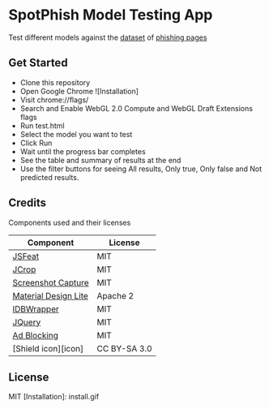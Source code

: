# SpotPhish Model Testing App
Test different models against the [dataset](load-dataset.json) of [phishing pages](test-data)

## Get Started
- Clone this repository
- Open Google Chrome ![Installation]
- Visit chrome://flags/
- Search and Enable WebGL 2.0 Compute and WebGL Draft Extensions flags
- Run test.html
- Select the model you want to test
- Click Run
- Wait until the progress bar completes
- See the table and summary of results at the end
- Use the filter buttons for seeing All results, Only true, Only false and Not predicted results.



## Credits

Components used and their licenses

|Component  |License    |
| --------- | --------- |
| [JSFeat](https://github.com/inspirit/jsfeat) | MIT |
| [JCrop](https://github.com/tapmodo/Jcrop) | MIT |
| [Screenshot Capture](https://github.com/simov/screenshot-capture) | MIT |
| [Material Design Lite](https://github.com/google/material-design-lite) | Apache 2 |
| [IDBWrapper](https://github.com/jensarps/IDBWrapper) | MIT |
| [JQuery](https://jquery.com) | MIT |
| [Ad Blocking](https://github.com/citp/ad-blocking) | MIT |
| [Shield icon][icon] | CC BY-SA 3.0 |

## License

MIT
[Installation]: install.gif


